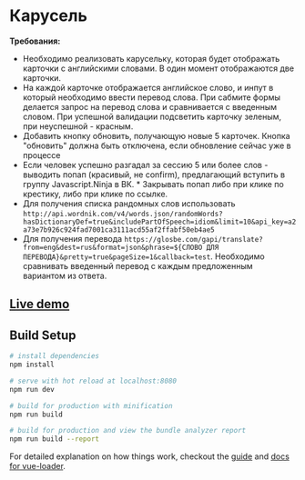 # Карусель

**Требования:**
* Необходимо реализовать карусельку, которая будет отображать карточки с английскими словами. В один момент отображаются две карточки.
* На каждой карточке отображается английское слово, и инпут в который необходимо ввести перевод слова. При сабмите формы делается запрос на перевод слова и сравнивается с введенным словом. При успешной валидации подсветить карточку зеленым, при неуспешной - красным.
* Добавить кнопку обновить, получающую новые 5 карточек. Кнопка "обновить" должна быть отключена, если обновление сейчас уже в процессе
* Если человек успешно разгадал за сессию 5 или более слов - выводить попап (красивый, не confirm), предлагающий вступить в группу Javascript.Ninja в ВК. * Закрывать попап либо при клике по крестику, либо при клике по ссылке. 
* Для получения списка рандомных слов использовать `http://api.wordnik.com/v4/words.json/randomWords?hasDictionaryDef=true&includePartOfSpeech=idiom&limit=10&api_key=a2a73e7b926c924fad7001ca3111acd55af2ffabf50eb4ae5`
* Для получения перевода `https://glosbe.com/gapi/translate?from=eng&dest=rus&format=json&phrase=${СЛОВО ДЛЯ ПЕРЕВОДА}&pretty=true&pageSize=1&callback=test`. Необходимо сравнивать введенный перевод с каждым предложенным вариантом из ответа.

## [Live demo](https://zayats410.github.io/carousel/)

## Build Setup

``` bash
# install dependencies
npm install

# serve with hot reload at localhost:8080
npm run dev

# build for production with minification
npm run build

# build for production and view the bundle analyzer report
npm run build --report
```

For detailed explanation on how things work, checkout the [guide](http://vuejs-templates.github.io/webpack/) and [docs for vue-loader](http://vuejs.github.io/vue-loader).
